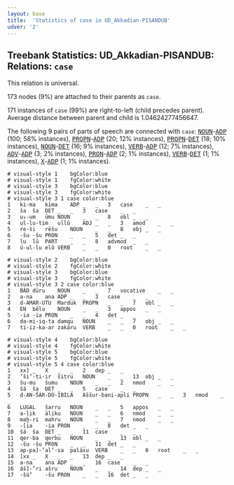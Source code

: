 ```yaml
---
layout: base
title:  'Statistics of case in UD_Akkadian-PISANDUB'
udver: '2'
---
```


## Treebank Statistics: UD_Akkadian-PISANDUB: Relations: `case`

This relation is universal.

173 nodes (9%) are attached to their parents as `case`.

171 instances of `case` (99%) are right-to-left (child precedes parent).
Average distance between parent and child is 1.04624277456647.

The following 9 pairs of parts of speech are connected with `case`: <tt><a href="akk_pisandub-pos-NOUN.html">NOUN</a></tt>-<tt><a href="akk_pisandub-pos-ADP.html">ADP</a></tt> (100; 58% instances), <tt><a href="akk_pisandub-pos-PROPN.html">PROPN</a></tt>-<tt><a href="akk_pisandub-pos-ADP.html">ADP</a></tt> (20; 12% instances), <tt><a href="akk_pisandub-pos-PROPN.html">PROPN</a></tt>-<tt><a href="akk_pisandub-pos-DET.html">DET</a></tt> (18; 10% instances), <tt><a href="akk_pisandub-pos-NOUN.html">NOUN</a></tt>-<tt><a href="akk_pisandub-pos-DET.html">DET</a></tt> (16; 9% instances), <tt><a href="akk_pisandub-pos-VERB.html">VERB</a></tt>-<tt><a href="akk_pisandub-pos-ADP.html">ADP</a></tt> (12; 7% instances), <tt><a href="akk_pisandub-pos-ADV.html">ADV</a></tt>-<tt><a href="akk_pisandub-pos-ADP.html">ADP</a></tt> (3; 2% instances), <tt><a href="akk_pisandub-pos-PRON.html">PRON</a></tt>-<tt><a href="akk_pisandub-pos-ADP.html">ADP</a></tt> (2; 1% instances), <tt><a href="akk_pisandub-pos-VERB.html">VERB</a></tt>-<tt><a href="akk_pisandub-pos-DET.html">DET</a></tt> (1; 1% instances), <tt><a href="akk_pisandub-pos-X.html">X</a></tt>-<tt><a href="akk_pisandub-pos-ADP.html">ADP</a></tt> (1; 1% instances).


~~~ conllu
# visual-style 1	bgColor:blue
# visual-style 1	fgColor:white
# visual-style 3	bgColor:blue
# visual-style 3	fgColor:white
# visual-style 3 1 case	color:blue
1	ki-ma	kīma	ADP	_	_	3	case	_	_
2	ša	ša	DET	_	_	3	case	_	_
3	u₄-um	ūmu	NOUN	_	_	8	obl	_	_
4	ul-lu-tim	ullû	ADJ	_	_	3	amod	_	_
5	re-ši	rēšu	NOUN	_	_	8	obj	_	_
6	-šu	-šu	PRON	_	_	5	det	_	_
7	lu	lū	PART	_	_	8	advmod	_	_
8	ú-ul-lu	elû	VERB	_	_	0	root	_	_

~~~


~~~ conllu
# visual-style 2	bgColor:blue
# visual-style 2	fgColor:white
# visual-style 3	bgColor:blue
# visual-style 3	fgColor:white
# visual-style 3 2 case	color:blue
1	BÀD	dūru	NOUN	_	_	7	vocative	_	_
2	a-na	ana	ADP	_	_	3	case	_	_
3	d-AMAR-UTU	Marduk	PROPN	_	_	7	obl	_	_
4	EN	bēlu	NOUN	_	_	3	appos	_	_
5	-ia	-ia	PRON	_	_	4	det	_	_
6	da-mi-iq-ta	damqu	NOUN	_	_	7	obj	_	_
7	ti-iz-ka-ar	zakāru	VERB	_	_	0	root	_	_

~~~


~~~ conllu
# visual-style 4	bgColor:blue
# visual-style 4	fgColor:white
# visual-style 5	bgColor:blue
# visual-style 5	fgColor:white
# visual-style 5 4 case	color:blue
1	xx]	_	X	_	_	2	dep	_	_
2	⸢ši⸣-ṭi-ir	šiṭru	NOUN	_	_	13	obj	_	_
3	šu-mu	šumu	NOUN	_	_	2	nmod	_	_
4	šá	ša	DET	_	_	5	case	_	_
5	d-AN-ŠÁR-DÙ-IBILA	Aššur-bani-apli	PROPN	_	_	3	nmod	_	_
6	LUGAL	šarru	NOUN	_	_	5	appos	_	_
7	a-lik	āliku	NOUN	_	_	6	nmod	_	_
8	maḫ-ri	mahru	NOUN	_	_	7	nmod	_	_
9	-[ia	-ia	PRON	_	_	8	det	_	_
10	šá	ša	DET	_	_	11	case	_	_
11	qer-ba	qerbu	NOUN	_	_	13	obl	_	_
12	-šu	-šu	PRON	_	_	11	det	_	_
13	ap-pa]-⸢al⸣-sa	palāsu	VERB	_	_	0	root	_	_
14	[xx	_	X	_	_	13	dep	_	_
15	a-na	ana	ADP	_	_	16	case	_	_
16	áš]-⸢ri	ašru	NOUN	_	_	14	dep	_	_
17	-šú⸣	-šu	PRON	_	_	16	det	_	_

~~~



